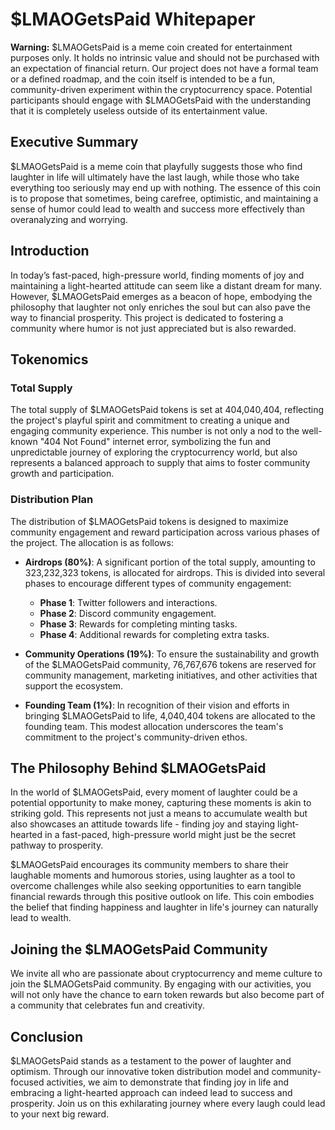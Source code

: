 # $LMAOGetsPaid Whitepaper

**Warning:** $LMAOGetsPaid is a meme coin created for entertainment purposes only. It holds no intrinsic value and should not be purchased with an expectation of financial return. Our project does not have a formal team or a defined roadmap, and the coin itself is intended to be a fun, community-driven experiment within the cryptocurrency space. Potential participants should engage with $LMAOGetsPaid with the understanding that it is completely useless outside of its entertainment value.

## Executive Summary

$LMAOGetsPaid is a meme coin that playfully suggests those who find laughter in life will ultimately have the last laugh, while those who take everything too seriously may end up with nothing. The essence of this coin is to propose that sometimes, being carefree, optimistic, and maintaining a sense of humor could lead to wealth and success more effectively than overanalyzing and worrying.

## Introduction

In today’s fast-paced, high-pressure world, finding moments of joy and maintaining a light-hearted attitude can seem like a distant dream for many. However, $LMAOGetsPaid emerges as a beacon of hope, embodying the philosophy that laughter not only enriches the soul but can also pave the way to financial prosperity. This project is dedicated to fostering a community where humor is not just appreciated but is also rewarded.

## Tokenomics

### Total Supply

The total supply of $LMAOGetsPaid tokens is set at 404,040,404, reflecting the project's playful spirit and commitment to creating a unique and engaging community experience. This number is not only a nod to the well-known "404 Not Found" internet error, symbolizing the fun and unpredictable journey of exploring the cryptocurrency world, but also represents a balanced approach to supply that aims to foster community growth and participation.

### Distribution Plan

The distribution of $LMAOGetsPaid tokens is designed to maximize community engagement and reward participation across various phases of the project. The allocation is as follows:

- **Airdrops (80%)**: A significant portion of the total supply, amounting to 323,232,323 tokens, is allocated for airdrops. This is divided into several phases to encourage different types of community engagement:
  - **Phase 1**: Twitter followers and interactions.
  - **Phase 2**: Discord community engagement.
  - **Phase 3**: Rewards for completing minting tasks.
  - **Phase 4**: Additional rewards for completing extra tasks.

- **Community Operations (19%)**: To ensure the sustainability and growth of the $LMAOGetsPaid community, 76,767,676 tokens are reserved for community management, marketing initiatives, and other activities that support the ecosystem.

- **Founding Team (1%)**: In recognition of their vision and efforts in bringing $LMAOGetsPaid to life, 4,040,404 tokens are allocated to the founding team. This modest allocation underscores the team's commitment to the project's community-driven ethos.

## The Philosophy Behind $LMAOGetsPaid

In the world of $LMAOGetsPaid, every moment of laughter could be a potential opportunity to make money, capturing these moments is akin to striking gold. This represents not just a means to accumulate wealth but also showcases an attitude towards life - finding joy and staying light-hearted in a fast-paced, high-pressure world might just be the secret pathway to prosperity.

$LMAOGetsPaid encourages its community members to share their laughable moments and humorous stories, using laughter as a tool to overcome challenges while also seeking opportunities to earn tangible financial rewards through this positive outlook on life. This coin embodies the belief that finding happiness and laughter in life's journey can naturally lead to wealth.

## Joining the $LMAOGetsPaid Community

We invite all who are passionate about cryptocurrency and meme culture to join the $LMAOGetsPaid community. By engaging with our activities, you will not only have the chance to earn token rewards but also become part of a community that celebrates fun and creativity.

## Conclusion

$LMAOGetsPaid stands as a testament to the power of laughter and optimism. Through our innovative token distribution model and community-focused activities, we aim to demonstrate that finding joy in life and embracing a light-hearted approach can indeed lead to success and prosperity. Join us on this exhilarating journey where every laugh could lead to your next big reward.
